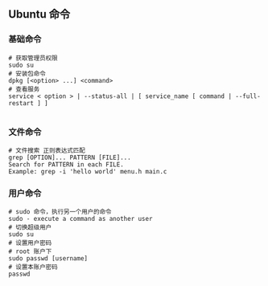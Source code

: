 ## Ubuntu 命令
### 基础命令
```shell
# 获取管理员权限
sudo su
# 安装包命令
dpkg [<option> ...] <command>
# 查看服务
service < option > | --status-all | [ service_name [ command | --full-restart ] ]


```
### 文件命令
```shell
# 文件搜索 正则表达式匹配
grep [OPTION]... PATTERN [FILE]...
Search for PATTERN in each FILE.
Example: grep -i 'hello world' menu.h main.c
```

### 用户命令
```shell
# sudo 命令，执行另一个用户的命令
sudo - execute a command as another user
# 切换超级用户
sudo su
# 设置用户密码
# root 账户下
sudo passwd [username]
# 设置本账户密码
passwd
```
